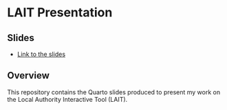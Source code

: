 # LAIT Presentation

## Slides

- [Link to the slides](https://jt-39.github.io/lait-presentation/)


## Overview

This repository contains the Quarto slides produced to present my work on the Local Authority Interactive Tool (LAIT).
